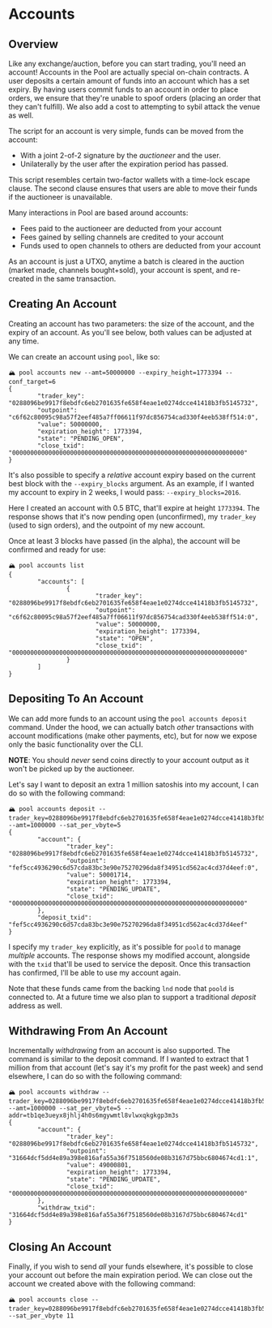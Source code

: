 # Accounts

## Overview

Like any exchange/auction, before you can start trading, you'll need an account! Accounts in the Pool are actually special on-chain contracts. A user deposits a certain amount of funds into an account which has a set expiry. By having users commit funds to an account in order to place orders, we ensure that they're unable to spoof orders \(placing an order that they can't fulfill\). We also add a cost to attempting to sybil attack the venue as well.

The script for an account is very simple, funds can be moved from the account:

* With a joint 2-of-2 signature by the _auctioneer_ and the user.
* Unilaterally by the user after the expiration period has passed.

This script resembles certain two-factor wallets with a time-lock escape clause. The second clause ensures that users are able to move their funds if the auctioneer is unavailable.

Many interactions in Pool are based around accounts:

* Fees paid to the auctioneer are deducted from your account
* Fees gained by selling channels are credited to your account
* Funds used to open channels to others are deducted from your account

As an account is just a UTXO, anytime a batch is cleared in the auction \(market made, channels bought+sold\), your account is spent, and re-created in the same transaction.

## Creating An Account

Creating an account has two parameters: the size of the account, and the expiry of an account. As you'll see below, both values can be adjusted at any time.

We can create an account using `pool`, like so:

```text
🏔 pool accounts new --amt=50000000 --expiry_height=1773394 --conf_target=6
{
        "trader_key": "0288096be9917f8ebdfc6eb2701635fe658f4eae1e0274dcce41418b3fb5145732",
        "outpoint": "c6f62c80095c98a57f2eef485a7ff06611f97dc856754cad330f4eeb538ff514:0",
        "value": 50000000,
        "expiration_height": 1773394,
        "state": "PENDING_OPEN",
        "close_txid": "0000000000000000000000000000000000000000000000000000000000000000"
}
```

It's also possible to specify a _relative_ account expiry based on the current best block with the `--expiry_blocks` argument. As an example, if I wanted my account to expiry in 2 weeks, I would pass: `--expiry_blocks=2016`.

Here I created an account with 0.5 BTC, that'll expire at height `1773394`. The response shows that it's now pending open \(unconfirmed\), my `trader_key` \(used to sign orders\), and the outpoint of my new account.

Once at least 3 blocks have passed \(in the alpha\), the account will be confirmed and ready for use:

```text
🏔 pool accounts list
{
        "accounts": [
                {
                        "trader_key": "0288096be9917f8ebdfc6eb2701635fe658f4eae1e0274dcce41418b3fb5145732",
                        "outpoint": "c6f62c80095c98a57f2eef485a7ff06611f97dc856754cad330f4eeb538ff514:0",
                        "value": 50000000,
                        "expiration_height": 1773394,
                        "state": "OPEN",
                        "close_txid": "0000000000000000000000000000000000000000000000000000000000000000"
                }
        ]
}
```

## Depositing To An Account

We can add more funds to an account using the `pool accounts deposit` command. Under the hood, we can actually batch _other_ transactions with account modifications \(make other payments, etc\), but for now we expose only the basic functionality over the CLI.

**NOTE**: You should _never_ send coins directly to your account output as it won't be picked up by the auctioneer.

Let's say I want to deposit an extra 1 million satoshis into my account, I can do so with the following command:

```text
🏔 pool accounts deposit --trader_key=0288096be9917f8ebdfc6eb2701635fe658f4eae1e0274dcce41418b3fb5145732 --amt=1000000 --sat_per_vbyte=5
{
        "account": {
                "trader_key": "0288096be9917f8ebdfc6eb2701635fe658f4eae1e0274dcce41418b3fb5145732",
                "outpoint": "fef5cc4936290c6d57cda83bc3e90e75270296da8f34951cd562ac4cd37d4eef:0",
                "value": 50001714,
                "expiration_height": 1773394,
                "state": "PENDING_UPDATE",
                "close_txid": "0000000000000000000000000000000000000000000000000000000000000000"
        },
        "deposit_txid": "fef5cc4936290c6d57cda83bc3e90e75270296da8f34951cd562ac4cd37d4eef"
}
```

I specify my `trader_key` explicitly, as it's possible for `poold` to manage _multiple_ accounts. The response shows my modified account, alongside with the `txid` that'll be used to service the deposit. Once this transaction has confirmed, I'll be able to use my account again.

Note that these funds came from the backing `lnd` node that `poold` is connected to. At a future time we also plan to support a traditional _deposit_ address as well.

## Withdrawing From An Account

Incrementally _withdrawing_ from an account is also supported. The command is similar to the deposit command. If I wanted to extract that 1 million from that account \(let's say it's my profit for the past week\) and send elsewhere, I can do so with the following command:

```text
🏔 pool accounts withdraw --trader_key=0288096be9917f8ebdfc6eb2701635fe658f4eae1e0274dcce41418b3fb5145732 --amt=1000000 --sat_per_vbyte=5 --addr=tb1qe3ueyx8jhlj4h0s6mgywmtl8vlwxqkgkgp3m3s
{
        "account": {
                "trader_key": "0288096be9917f8ebdfc6eb2701635fe658f4eae1e0274dcce41418b3fb5145732",
                "outpoint": "31664dcf5dd4e89a398e816afa55a36f7518560de08b3167d75bbc6804674cd1:1",
                "value": 49000801,
                "expiration_height": 1773394,
                "state": "PENDING_UPDATE",
                "close_txid": "0000000000000000000000000000000000000000000000000000000000000000"
        },
        "withdraw_txid": "31664dcf5dd4e89a398e816afa55a36f7518560de08b3167d75bbc6804674cd1"
}
```

## Closing An Account

Finally, if you wish to send _all_ your funds elsewhere, it's possible to close your account out before the main expiration period. We can close out the account we created above with the following command:

```text
🏔 pool accounts close --trader_key=0288096be9917f8ebdfc6eb2701635fe658f4eae1e0274dcce41418b3fb5145732 --sat_per_vbyte 11
```

